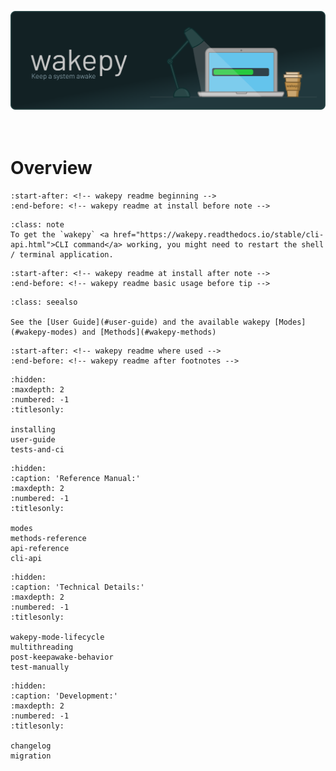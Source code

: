 ![](./img/wakepy-banner.svg)
<br><br><br>
# Overview

```{include} ../../README.md
:start-after: <!-- wakepy readme beginning -->
:end-before: <!-- wakepy readme at install before note -->
```

```{admonition} Restart your shell after installing wakepy
:class: note
To get the `wakepy` <a href="https://wakepy.readthedocs.io/stable/cli-api.html">CLI command</a> working, you might need to restart the shell / terminal application.
```

```{include} ../../README.md
:start-after: <!-- wakepy readme at install after note -->
:end-before: <!-- wakepy readme basic usage before tip -->
```



```{admonition} Next Steps
:class: seealso

See the [User Guide](#user-guide) and the available wakepy [Modes](#wakepy-modes) and [Methods](#wakepy-methods)
```


```{include} ../../README.md
:start-after: <!-- wakepy readme where used -->
:end-before: <!-- wakepy readme after footnotes -->
```

```{toctree}
:hidden:
:maxdepth: 2
:numbered: -1
:titlesonly:

installing
user-guide
tests-and-ci
```

```{toctree}
:hidden:
:caption: 'Reference Manual:'
:maxdepth: 2
:numbered: -1
:titlesonly:

modes
methods-reference
api-reference
cli-api
```


```{toctree}
:hidden:
:caption: 'Technical Details:'
:maxdepth: 2
:numbered: -1
:titlesonly:

wakepy-mode-lifecycle
multithreading
post-keepawake-behavior
test-manually
```

```{toctree}
:hidden:
:caption: 'Development:'
:maxdepth: 2
:numbered: -1
:titlesonly:

changelog
migration
```